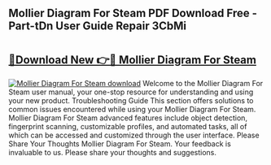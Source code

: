 ## Mollier Diagram For Steam PDF Download Free - Part-tDn User Guide Repair 3CbMi

# <h2><a href="http://dfj9ba.blite.top/?on=Mollier+Diagram+For+Steam">🔗Download New 👉🔴 Mollier Diagram For Steam</a></h2>

[![Mollier Diagram For Steam download](https://i.imgur.com/lujVjoI.png)](http://dfj9ba.blite.top/?on=Mollier+Diagram+For+Steam)
Welcome to the Mollier Diagram For Steam user manual, your one-stop resource for understanding and using your new product. Troubleshooting Guide This section offers solutions to common issues encountered while using your Mollier Diagram For Steam. Mollier Diagram For Steam advanced features include object detection, fingerprint scanning, customizable profiles, and automated tasks, all of which can be accessed and customized through the user interface. Please Share Your Thoughts Mollier Diagram For Steam. Your feedback is invaluable to us. Please share your thoughts and suggestions.

